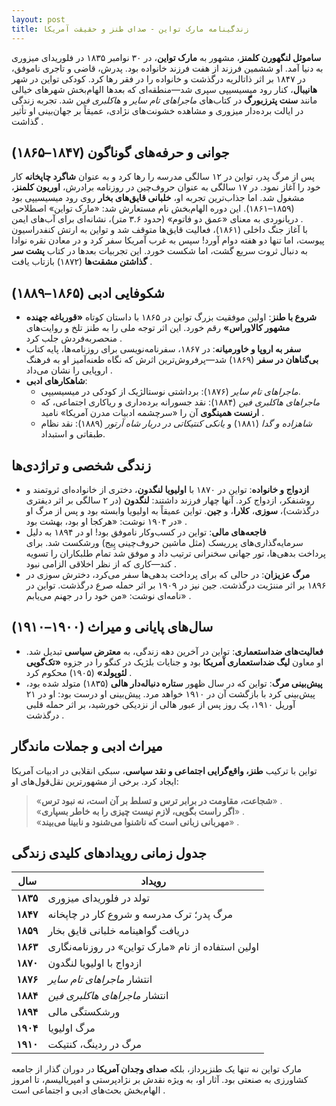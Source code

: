 ```yaml
---
layout: post
title: زندگینامه مارک تواین - صدای طنز و حقیقت آمریکا
---
```


**ساموئل لنگهورن کلمنز**، مشهور به **مارک تواین**، در ۳۰ نوامبر ۱۸۳۵ در فلوریدای میزوری به دنیا آمد. او ششمین فرزند از هفت فرزند خانواده بود. پدرش، قاضی و تاجری ناموفق، در ۱۸۴۷ بر اثر ذاتالریه درگذشت و خانواده را در فقر رها کرد. کودکی تواین در شهر **هانیبال**، کنار رود میسیسیپی سپری شد—منطقه‌ای که بعدها الهام‌بخش شهرهای خیالی مانند **سنت پترزبورگ** در کتاب‌های *ماجراهای تام سایر* و *هاکلبری فین* شد. تجربه زندگی در ایالت برده‌دار میزوری و مشاهده خشونت‌های نژادی، عمیقاً بر جهان‌بینی او تأثیر گذاشت .  

## جوانی و حرفه‌های گوناگون (۱۸۴۷–۱۸۶۵)  
پس از مرگ پدر، تواین در ۱۲ سالگی مدرسه را رها کرد و به عنوان **شاگرد چاپخانه** کار خود را آغاز نمود. در ۱۷ سالگی به عنوان حروف‌چین در روزنامه برادرش، **اوریون کلمنز**، مشغول شد. اما جذاب‌ترین تجربه او، **خلبانی قایق‌های بخار** روی رود میسیسیپی بود (۱۸۵۹–۱۸۶۱). این دوره الهام‌بخش نام مستعارش شد: «مارک تواین» اصطلاحی دریانوردی به معنای «عمق دو فاتوم» (حدود ۳.۶ متر)، نشانه‌ای برای آب‌های ایمن .  
با آغاز جنگ داخلی (۱۸۶۱)، فعالیت قایق‌ها متوقف شد و تواین به ارتش کنفدراسیون پیوست، اما تنها دو هفته دوام آورد! سپس به غرب آمریکا سفر کرد و در معادن نقره نوادا به دنبال ثروت سریع گشت، اما شکست خورد. این تجربیات بعدها در کتاب **پشت سر گذاشتن مشقت‌ها** (۱۸۷۲) بازتاب یافت .  

## شکوفایی ادبی (۱۸۶۵–۱۸۸۹)  
- **شروع با طنز**: اولین موفقیت بزرگ تواین در ۱۸۶۵ با داستان کوتاه **«قورباغه جهنده مشهور کالاوراس»** رقم خورد. این اثر توجه ملی را به طنز تلخ و روایت‌های منحصربه‌فردش جلب کرد .  
- **سفر به اروپا و خاورمیانه**: در ۱۸۶۷، سفرنامه‌نویسی برای روزنامه‌ها، پایه کتاب **بی‌گناهان در سفر** (۱۸۶۹) شد—پرفروش‌ترین اثرش که نگاه طعنه‌آمیز او به فرهنگ اروپایی را نشان می‌داد .  
- **شاهکارهای ادبی**:  
  - *ماجراهای تام سایر* (۱۸۷۶): برداشتی نوستالژیک از کودکی در میسیسیپی.  
  - *ماجراهای هاکلبری فین* (۱۸۸۴): نقد جسورانه برده‌داری و ریاکاری اجتماعی، که **ارنست همینگوی** آن را «سرچشمه ادبیات مدرن آمریکا» نامید .  
  - *شاهزاده و گدا* (۱۸۸۱) و *یانکی کنتیکاتی در دربار شاه آرتور* (۱۸۸۹): نقد نظام طبقاتی و استبداد.  

## زندگی شخصی و تراژدی‌ها  
- **ازدواج و خانواده**: تواین در ۱۸۷۰ با **اولیویا لنگدون**، دختری از خانواده‌ای ثروتمند و روشنفکر، ازدواج کرد. آنها چهار فرزند داشتند: **لنگدون** (در ۲ سالگی بر اثر دیفتری درگذشت)، **سوزی**، **کلارا**، و **جین**. تواین عمیقاً به اولیویا وابسته بود و پس از مرگ او در ۱۹۰۴ نوشت: «هرکجا او بود، بهشت بود» .  
- **فاجعه‌های مالی**: تواین در کسب‌وکار ناموفق بود! او در ۱۸۹۴ به دلیل سرمایه‌گذاری‌های پرریسک (مثل ماشین حروف‌چینی پِیج) ورشکست شد. برای پرداخت بدهی‌ها، تور جهانی سخنرانی ترتیب داد و موفق شد تمام طلبکاران را تسویه کند—کاری که از نظر اخلاقی الزامی نبود .  
- **مرگ عزیزان**: در حالی که برای پرداخت بدهی‌ها سفر می‌کرد، دخترش سوزی در ۱۸۹۶ بر اثر مننژیت درگذشت. جین نیز در ۱۹۰۹ بر اثر حمله صرع درگذشت. تواین در نامه‌ای نوشت: «من خود را در جهنم می‌یابم» .  

## سال‌های پایانی و میراث (۱۹۰۰–۱۹۱۰)  
- **فعالیت‌های ضداستعماری**: تواین در آخرین دهه زندگی، به **معترض سیاسی** تبدیل شد. او معاون **لیگ ضداستعماری آمریکا** بود و جنایات بلژیک در کنگو را در جزوه **«تک‌گویی لئوپولد»** (۱۹۰۵) محکوم کرد .  
- **پیش‌بینی مرگ**: تواین که در سال ظهور **ستاره دنباله‌دار هالی** (۱۸۳۵) متولد شده بود، پیش‌بینی کرد با بازگشت آن در ۱۹۱۰ خواهد مرد. پیش‌بینی او درست بود: او در ۲۱ آوریل ۱۹۱۰، یک روز پس از عبور هالی از نزدیکی خورشید، بر اثر حمله قلبی درگذشت .  

## میراث ادبی و جملات ماندگار  
تواین با ترکیب **طنز، واقع‌گرایی اجتماعی و نقد سیاسی**، سبکی انقلابی در ادبیات آمریکا ایجاد کرد. برخی از مشهورترین نقل‌قول‌های او:  
> «**شجاعت، مقاومت در برابر ترس و تسلط بر آن است، نه نبود ترس**» .  
> «**اگر راست بگویی، لازم نیست چیزی را به خاطر بسپاری**» .  
> «**مهربانی زبانی است که ناشنوا می‌شنود و نابینا می‌بیند**» .  

## جدول زمانی رویدادهای کلیدی زندگی  

| سال | رویداد |  
|-----|--------|  
| **۱۸۳۵** | تولد در فلوریدای میزوری |  
| **۱۸۴۷** | مرگ پدر؛ ترک مدرسه و شروع کار در چاپخانه |  
| **۱۸۵۹** | دریافت گواهینامه خلبانی قایق بخار |  
| **۱۸۶۳** | اولین استفاده از نام «مارک تواین» در روزنامه‌نگاری |  
| **۱۸۷۰** | ازدواج با اولیویا لنگدون |  
| **۱۸۷۶** | انتشار *ماجراهای تام سایر* |  
| **۱۸۸۴** | انتشار *ماجراهای هاکلبری فین* |  
| **۱۸۹۴** | ورشکستگی مالی |  
| **۱۹۰۴** | مرگ اولیویا |  
| **۱۹۱۰** | مرگ در ردینگ، کنتیکت |   

مارک تواین نه تنها یک طنزپرداز، بلکه **صدای وجدان آمریکا** در دوران گذار از جامعه کشاورزی به صنعتی بود. آثار او، به ویژه نقدش بر نژادپرستی و امپریالیسم، تا امروز الهام‌بخش بحث‌های ادبی و اجتماعی است .
